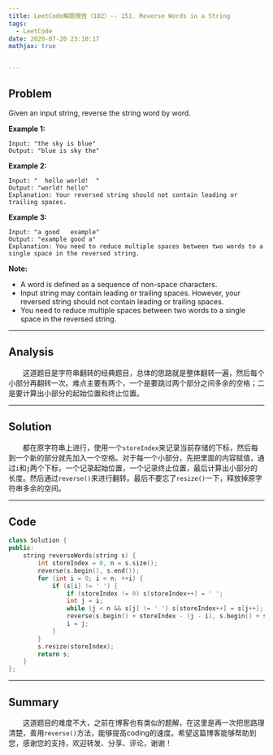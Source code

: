 ```yaml
---
title: LeetCode解题报告（102）-- 151. Reverse Words in a String
tags:
  - LeetCode
date: 2020-07-20 23:10:17
mathjax: true


---
```


## Problem

Given an input string, reverse the string word by word.

<!-- more -->

**Example 1:**

```
Input: "the sky is blue"
Output: "blue is sky the"
```

**Example 2:**

```
Input: "  hello world!  "
Output: "world! hello"
Explanation: Your reversed string should not contain leading or trailing spaces.
```

**Example 3:**

```
Input: "a good   example"
Output: "example good a"
Explanation: You need to reduce multiple spaces between two words to a single space in the reversed string.
```

**Note:**

- A word is defined as a sequence of non-space characters.
- Input string may contain leading or trailing spaces. However, your reversed string should not contain leading or trailing spaces.
- You need to reduce multiple spaces between two words to a single space in the reversed string.

------

## Analysis

&emsp;&emsp;这道题目是字符串翻转的经典题目，总体的思路就是整体翻转一遍，然后每个小部分再翻转一次。难点主要有两个，一个是要跳过两个部分之间多余的空格；二是要计算出小部分的起始位置和终止位置。

------

## Solution

&emsp;&emsp;都在原字符串上进行，使用一个`storeIndex`来记录当前存储的下标，然后每到一个新的部分就先加入一个空格。对于每一个小部分，先把里面的内容赋值，通过`i`和`j`两个下标，一个记录起始位置，一个记录终止位置，最后计算出小部分的长度。然后通过`reverse()`来进行翻转。最后不要忘了`resize()`一下，释放掉原字符串多余的空间。

------

## Code

```c++
class Solution {
public:
    string reverseWords(string s) {
        int storeIndex = 0, n = s.size();
        reverse(s.begin(), s.end());
        for (int i = 0; i < n; ++i) {
            if (s[i] != ' ') {
                if (storeIndex != 0) s[storeIndex++] = ' ';
                int j = i;
                while (j < n && s[j] != ' ') s[storeIndex++] = s[j++];
                reverse(s.begin() + storeIndex - (j - i), s.begin() + storeIndex);
                i = j;
            }
        }
        s.resize(storeIndex);
        return s;
    }
};
```

------

## Summary

&emsp;&emsp;这道题目的难度不大，之前在博客也有类似的题解，在这里是再一次把思路理清楚，善用`reverse()`方法，能够提高coding的速度。希望这篇博客能够帮助到您，感谢您的支持，欢迎转发、分享、评论，谢谢！
